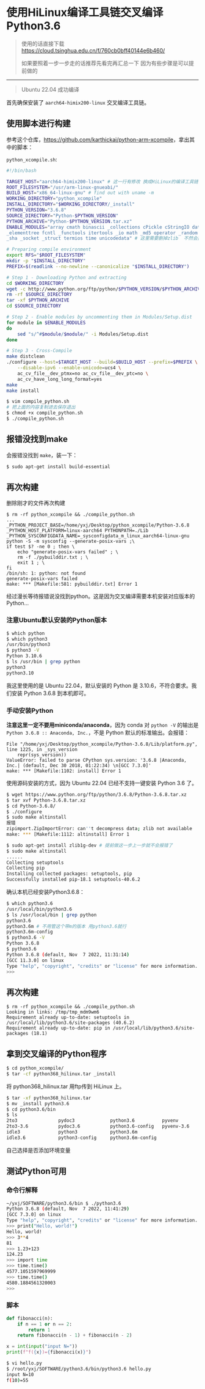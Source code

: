 # 使用HiLinux编译工具链交叉编译Python3.6

> 使用的话直接下载 <https://cloud.tsinghua.edu.cn/f/760cb0bff40144e6b460/>
> 
> 如果要照着一步一步走的话推荐先看完再汇总一下  因为有些步骤是可以提前做的

---

> Ubuntu 22.04 成功编译

首先确保安装了 `aarch64-himix200-linux` 交叉编译工具链。

## 使用脚本进行构建

参考这个仓库，<https://github.com/karthickai/python-arm-xcompile>，拿出其中的脚本：

`python_xcompile.sh`:

```sh
#!/bin/bash

TARGET_HOST="aarch64-himix200-linux" # 这一行有修改 换成HiLinux的编译工具链
ROOT_FILESYSTEM="/usr/arm-linux-gnueabi/"
BUILD_HOST="x86_64-linux-gnu" # find out with uname -m
WORKING_DIRECTORY="python_xcompile"
INSTALL_DIRECTORY="$WORKING_DIRECTORY/_install"
PYTHON_VERSION="3.6.8"
SOURCE_DIRECTORY="Python-$PYTHON_VERSION"
PYTHON_ARCHIVE="Python-$PYTHON_VERSION.tar.xz"
ENABLE_MODULES="array cmath binascii _collections cPickle cStringIO datetime
_elementtree fcntl _functools itertools _io math _md5 operator _random select
_sha _socket _struct termios time unicodedata" # 这里需要删掉zlib  不然会报错 `./Modules/zlibmodule.c:10:10: fatal error: zlib.h: No such file or directory`

# Preparing compile environment
export RFS="$ROOT_FILESYSTEM"
mkdir -p "$INSTALL_DIRECTORY"
PREFIX=$(readlink --no-newline --canonicalize "$INSTALL_DIRECTORY")

# Step 1 - Downloading Python and extracting
cd $WORKING_DIRECTORY
wget -c http://www.python.org/ftp/python/$PYTHON_VERSION/$PYTHON_ARCHIVE
rm -rf $SOURCE_DIRECTORY
tar -xf $PYTHON_ARCHIVE
cd $SOURCE_DIRECTORY

# Step 2 - Enable modules by uncommenting them in Modules/Setup.dist
for module in $ENABLE_MODULES
do
    sed "s/^#$module/$module/" -i Modules/Setup.dist
done

# Step 3 - Cross-Compile
make distclean
./configure --host=$TARGET_HOST --build=$BUILD_HOST --prefix=$PREFIX \
    --disable-ipv6 --enable-unicode=ucs4 \
    ac_cv_file__dev_ptmx=no ac_cv_file__dev_ptc=no \
    ac_cv_have_long_long_format=yes
make
make install
```

```sh
$ vim compile_python.sh
# 把上面的内容复制进去保存退出
$ chmod +x compile_python.sh
$ ./compile_python.sh
```

## 报错没找到make

会报错没找到 `make`，装一下：

```sh
$ sudo apt-get install build-essential
```

## 再次构建

删除刚才的文件再次构建

```
$ rm -rf python_xcompile && ./compile_python.sh
...
_PYTHON_PROJECT_BASE=/home/yxj/Desktop/python_xcompile/Python-3.6.8 _PYTHON_HOST_PLATFORM=linux-aarch64 PYTHONPATH=./Lib _PYTHON_SYSCONFIGDATA_NAME=_sysconfigdata_m_linux_aarch64-linux-gnu python -S -m sysconfig --generate-posix-vars ;\
if test $? -ne 0 ; then \
	echo "generate-posix-vars failed" ; \
	rm -f ./pybuilddir.txt ; \
	exit 1 ; \
fi
/bin/sh: 1: python: not found
generate-posix-vars failed
make: *** [Makefile:581: pybuilddir.txt] Error 1
```

经过漫长等待报错说没找到python。这是因为交叉编译需要本机安装对应版本的Python...

### 注意Ubuntu默认安装的Python版本

```sh
$ which python
$ which python3
/usr/bin/python3
$ python3 -V
Python 3.10.6
$ ls /usr/bin | grep python
python3
python3.10
```

我这里使用的是 Ubuntu 22.04，默认安装的 Python 是 3.10.6，不符合要求。我们安装 Python 3.6.8 到本机即可。

### 手动安装Python

**注意这里一定不要用miniconda/anaconda**，因为 conda 对 `python -V` 的输出是 `Python 3.6.8 :: Anaconda, Inc.`，不是 Python 默认的标准输出。会报错：

```
File "/home/yxj/Desktop/python_xcompile/Python-3.6.8/Lib/platform.py", line 1225, in _sys_version
    repr(sys_version))
ValueError: failed to parse CPython sys.version: '3.6.8 |Anaconda, Inc.| (default, Dec 30 2018, 01:22:34) \n[GCC 7.3.0]'
make: *** [Makefile:1102: install] Error 1
```

使用源码安装的方式，因为 Ubuntu 22.04 已经不支持一键安装 Python 3.6 了。

```sh
$ wget https://www.python.org/ftp/python/3.6.8/Python-3.6.8.tar.xz
$ tar xvf Python-3.6.8.tar.xz
$ cd Python-3.6.8/
$ ./configure
$ sudo make altinstall
报错
zipimport.ZipImportError: can''t decompress data; zlib not available
make: *** [Makefile:1112: altinstall] Error 1

$ sudo apt-get install zlib1g-dev # 提前做这一步上一步就不会报错了
$ sudo make altinstall
......
Collecting setuptools
Collecting pip
Installing collected packages: setuptools, pip
Successfully installed pip-18.1 setuptools-40.6.2
```

确认本机已经安装Python3.6.8：

```sh
$ which python3.6
/usr/local/bin/python3.6
$ ls /usr/local/bin | grep python
python3.6
python3.6m # 不用管这个带m的版本 用python3.6就行
python3.6m-config
$ python3.6 -V
Python 3.6.8
$ python3.6
Python 3.6.8 (default, Nov  7 2022, 11:31:14) 
[GCC 11.3.0] on linux
Type "help", "copyright", "credits" or "license" for more information.
>>>
```

## 再次构建

```
$ rm -rf python_xcompile && ./compile_python.sh
Looking in links: /tmp/tmp_mdm9wm6
Requirement already up-to-date: setuptools in /usr/local/lib/python3.6/site-packages (40.6.2)
Requirement already up-to-date: pip in /usr/local/lib/python3.6/site-packages (18.1)
```

## 拿到交叉编译的Python程序

```sh
$ cd python_xcompile/
$ tar -cf python368_hilinux.tar _install
```

将 python368_hilinux.tar 用ftp传到 HiLinux 上。

```sh
$ tar -xf python368_hilinux.tar
$ mv _install python3.6
$ cd python3.6/bin
$ ls
2to3               pydoc3             python3.6          pyvenv
2to3-3.6           pydoc3.6           python3.6-config   pyvenv-3.6
idle3              python3            python3.6m
idle3.6            python3-config     python3.6m-config
```

自己选择是否添加环境变量

## 测试Python可用

### 命令行解释

```sh
~/yxj/SOFTWARE/python3.6/bin $ ./python3.6
Python 3.6.8 (default, Nov  7 2022, 11:41:29)
[GCC 7.3.0] on linux
Type "help", "copyright", "credits" or "license" for more information.
>>> print("Hello, world!")
Hello, world!
>>> 3**4
81
>>> 1.23+123
124.23
>>> import time
>>> time.time()
4577.1051597969999
>>> time.time()
4580.1884561320003
>>>
```

### 脚本

```py
def fibonacci(n):
    if n == 1 or n == 2:
        return 1
    return fibonacci(n - 1) + fibonacci(n - 2)

x = int(input("input N="))
print(f"f({x})={fibonacci(x)}")
```

```sh
$ vi hello.py
$ /root/yxj/SOFTWARE/python3.6/bin/python3.6 hello.py
input N=10
f(10)=55
```
